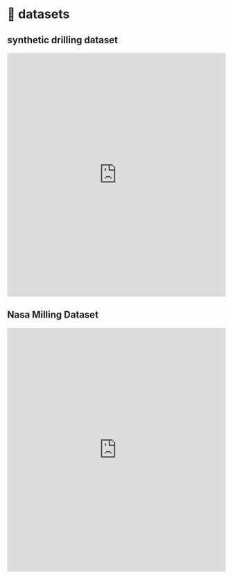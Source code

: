 # 💾 datasets

## synthetic drilling dataset

<iframe
  src="https://huggingface.co/datasets/jonasmaltebecker/synthetic_drilling_dataset/embed/viewer/default/train"
  frameborder="0"
  width="100%"
  height="560px"
></iframe>

## Nasa Milling Dataset

<iframe
  src="https://huggingface.co/datasets/jonasmaltebecker/nasa_milling/embed/viewer/default/train"
  frameborder="0"
  width="100%"
  height="560px"
></iframe>
